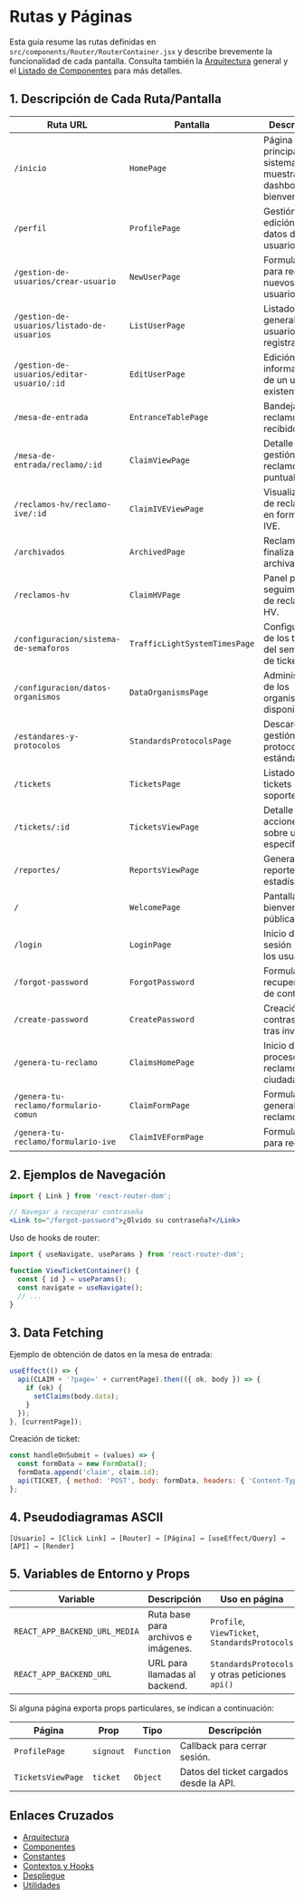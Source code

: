 # Rutas y Páginas

Esta guía resume las rutas definidas en `src/components/Router/RouterContainer.jsx` y describe brevemente la funcionalidad de cada pantalla. Consulta también la [Arquitectura](architecture.md) general y el [Listado de Componentes](components.md) para más detalles.

## 1. Descripción de Cada Ruta/Pantalla

| Ruta URL | Pantalla | Descripción |
|---------|---------|-------------|
|`/inicio`|`HomePage`|Página principal del sistema, muestra un dashboard de bienvenida.|
|`/perfil`|`ProfilePage`|Gestión y edición de datos del usuario.|
|`/gestion-de-usuarios/crear-usuario`|`NewUserPage`|Formulario para registrar nuevos usuarios.|
|`/gestion-de-usuarios/listado-de-usuarios`|`ListUserPage`|Listado general de usuarios registrados.|
|`/gestion-de-usuarios/editar-usuario/:id`|`EditUserPage`|Edición de información de un usuario existente.|
|`/mesa-de-entrada`|`EntranceTablePage`|Bandeja de reclamos recibidos.|
|`/mesa-de-entrada/reclamo/:id`|`ClaimViewPage`|Detalle y gestión de un reclamo puntual.|
|`/reclamos-hv/reclamo-ive/:id`|`ClaimIVEViewPage`|Visualización de reclamo HV en formato IVE.|
|`/archivados`|`ArchivedPage`|Reclamos finalizados y archivados.|
|`/reclamos-hv`|`ClaimHVPage`|Panel para seguimiento de reclamos HV.|
|`/configuracion/sistema-de-semaforos`|`TrafficLightSystemTimesPage`|Configuración de los tiempos del semáforo de tickets.|
|`/configuracion/datos-organismos`|`DataOrganismsPage`|Administración de los organismos disponibles.|
|`/estandares-y-protocolos`|`StandardsProtocolsPage`|Descarga y gestión de protocolos y estándares.|
|`/tickets`|`TicketsPage`|Listado de tickets de soporte.|
|`/tickets/:id`|`TicketsViewPage`|Detalle y acciones sobre un ticket específico.|
|`/reportes/`|`ReportsViewPage`|Generación de reportes y estadísticas.|
|`/`|`WelcomePage`|Pantalla de bienvenida pública.|
|`/login`|`LoginPage`|Inicio de sesión para los usuarios.|
|`/forgot-password`|`ForgotPassword`|Formulario de recuperación de contraseña.|
|`/create-password`|`CreatePassword`|Creación de contraseña tras invitación.|
|`/genera-tu-reclamo`|`ClaimsHomePage`|Inicio del proceso de reclamo ciudadano.|
|`/genera-tu-reclamo/formulario-comun`|`ClaimFormPage`|Formulario general de reclamo.|
|`/genera-tu-reclamo/formulario-ive`|`ClaimIVEFormPage`|Formulario IVE para reclamos.|

## 2. Ejemplos de Navegación

```jsx
import { Link } from 'react-router-dom';

// Navegar a recuperar contraseña
<Link to="/forgot-password">¿Olvido su contraseña?</Link>
```

Uso de hooks de router:

```jsx
import { useNavigate, useParams } from 'react-router-dom';

function ViewTicketContainer() {
  const { id } = useParams();
  const navigate = useNavigate();
  // ...
}
```

## 3. Data Fetching

Ejemplo de obtención de datos en la mesa de entrada:

```jsx
useEffect(() => {
  api(CLAIM + '?page=' + currentPage).then(({ ok, body }) => {
    if (ok) {
      setClaims(body.data);
    }
  });
}, [currentPage]);
```

Creación de ticket:

```jsx
const handleOnSubmit = (values) => {
  const formData = new FormData();
  formData.append('claim', claim.id);
  api(TICKET, { method: 'POST', body: formData, headers: { 'Content-Type': 'multipart/form-data' } });
};
```

## 4. Pseudodiagramas ASCII

```text
[Usuario] → [Click Link] → [Router] → [Página] → [useEffect/Query] → [API] → [Render]
```

## 5. Variables de Entorno y Props

| Variable | Descripción | Uso en página |
|----------|-------------|---------------|
|`REACT_APP_BACKEND_URL_MEDIA`|Ruta base para archivos e imágenes.|`Profile`, `ViewTicket`, `StandardsProtocols`|
|`REACT_APP_BACKEND_URL`|URL para llamadas al backend.|`StandardsProtocols` y otras peticiones `api()`|

Si alguna página exporta props particulares, se indican a continuación:

| Página | Prop | Tipo | Descripción |
|--------|------|------|-------------|
|`ProfilePage`|`signout`|`Function`|Callback para cerrar sesión.|
|`TicketsViewPage`|`ticket`|`Object`|Datos del ticket cargados desde la API.|
## Enlaces Cruzados
- [Arquitectura](architecture.md)
- [Componentes](components.md)
- [Constantes](constants.md)
- [Contextos y Hooks](context-hooks.md)
- [Despliegue](deployment.md)
- [Utilidades](utils.md)
